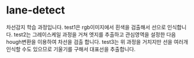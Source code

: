 # lane-detect
차선감지 학습 과정입니다. 
test1은 rgb이미지에서 흰색을 검출해서 선으로 인식합니다.
test2는 그레이스케일 과정을 거쳐 엣지를 추출하고 관심영역을 설정한 다음 hough변환을 이용하여 차선을 검출 합니다.
test3는 위 과정을 거치지만 선을 여러개 인식할 수도 있으므로 기울기를 구해서 대표선을 추출합니다.
